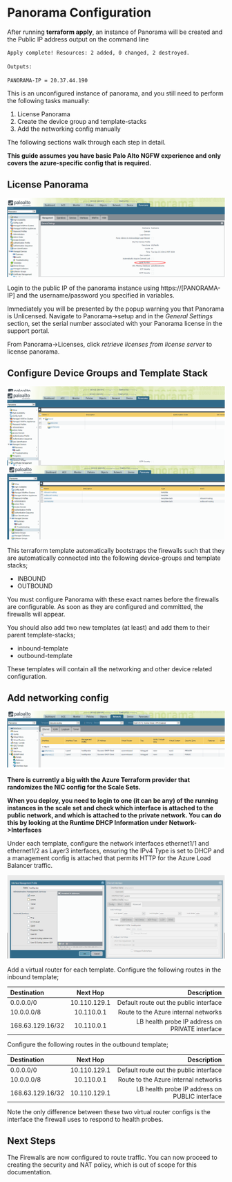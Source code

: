 # Panorama Configuration

After running **terraform apply**, an instance of Panorama will be created and the Public IP address output on the command line

```
Apply complete! Resources: 2 added, 0 changed, 2 destroyed.

Outputs:

PANORAMA-IP = 20.37.44.190
```

This is an unconfigured instance of panorama, and you still need to perform the following tasks manually:

1. License Panorama 
2. Create the device group and template-stacks
3. Add the networking config manually


The following sections walk through each step in detail. 

**This guide assumes you have basic Palo Alto NGFW experience and only covers the azure-specific config that is required.**

## License Panorama
<img src="images/pan_sn.png" alt="topology" class="inline"/>

Login to the public IP of the panorama instance using https://[PANORAMA-IP] and the username/password you specified in
variables.

Immediately you will be presented by the popup warning you that Panorama is Unlicensed. Navigate to Panorama->setup and 
in the *General Settings* section, set the serial number associated with your Panorama license in the support portal.

From Panorama->Licenses, click *retrieve licenses from license server* to license panorama.

## Configure Device Groups and Template Stack

<img src="images/pan_dg.png" alt="topology" class="inline"/>

This terraform template automatically bootstraps the firewalls such that they are automatically connected into the following
device-groups and template stacks;
* INBOUND 
* OUTBOUND

You must configure Panorama with these exact names before the firewalls are configurable. As soon as they are configured
and committed, the firewalls will appear.

You should also add two new templates (at least) and add them to their parent template-stacks;

* inbound-template
* outbound-template

These templates will contain all the networking and other device related configuration.

## Add networking config 
<img src="images/pan_int.png" alt="interfaces" class="inline"/>

**There is currently a big with the Azure Terraform provider that randomizes the NIC config for the Scale Sets.**

**When you deploy, you need to login to one (it can be any) of the running instances in the scale set and check which interface
is attached to the public network, and which is attached to the private network. You can do this by looking at the Runtime
DHCP Information under Network->Interfaces**

Under each template, configure the network interfaces ethernet1/1 and ethernet1/2 as Layer3 interfaces,
ensuring the IPv4 Type is set to DHCP and a management config is attached that permits HTTP for the Azure Load Balancer traffic.

<img src="images/pan_mc.png" alt="interfaces" class="inline"/>

Add a virtual router for each template. Configure the following routes in the inbound template;

| Destination     | Next Hop     | Description     |
| :------------- | :----------: | -----------: |
|  0.0.0.0/0 | 10.110.129.1   | Default route out the public interface   |
|  10.0.0.0/8| 10.110.0.1   |   Route to the Azure internal networks   |
|  168.63.129.16/32 | 10.110.0.1   |   LB health probe IP address on PRIVATE interface  |
 
 Configure the following routes in the outbound template;
 
 | Destination     | Next Hop     | Description     |
| :------------- | :----------: | -----------: |
|  0.0.0.0/0 | 10.110.129.1   | Default route out the public interface   |
|  10.0.0.0/8| 10.110.0.1   |   Route to the Azure internal networks   |
|  168.63.129.16/32 | 10.110.129.1   |   LB health probe IP address on PUBLIC interface  |
 
 Note the only difference between these two virtual router configs is the interface the firewall uses to respond to
 health probes.
 
 ## Next Steps
 
The Firewalls are now configured to route traffic. You can now proceed to creating the security and NAT policy, 
which is out of scope for this documentation.